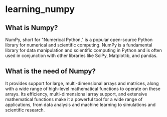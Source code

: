# learning_numpy

## What is Numpy?
NumPy, short for "Numerical Python," is a popular open-source Python library for numerical and scientific computing.
NumPy is a fundamental library for data manipulation and scientific computing in Python and is often used in conjunction with other libraries like SciPy, Matplotlib, and pandas.

## What is the need of Numpy?
It provides support for large, multi-dimensional arrays and matrices, along with a wide range of high-level mathematical functions to operate on these arrays.
Its efficiency, multi-dimensional array support, and extensive mathematical functions make it a powerful tool for a wide range of applications, 
from data analysis and machine learning to simulations and scientific research.
